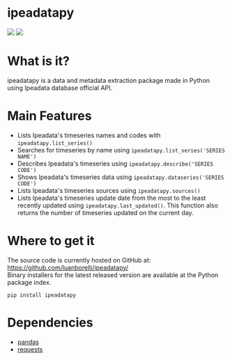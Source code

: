 # ipeadatapy
[![](https://img.shields.io/pypi/v/ipeadatapy.svg?color=blue&label=PyPI&style=popout-square)](https://pypi.org/project/ipeadatapy/) [![](https://img.shields.io/pypi/dm/ipeadatapy.svg?color=blue&style=flat-square)](https://pypi.org/project/ipeadatapy/)
# What is it?
ipeadatapy is a data and metadata extraction package made in Python using Ipeadata database official API.

# Main Features
- Lists Ipeadata's timeseries names and codes with `ipeadatapy.list_series()`
- Searches for timeseries by name using `ipeadatapy.list_series('SERIES NAME')`
- Describes Ipeadata's timeseries using `ipeadatapy.describe('SERIES CODE')`
- Shows Ipeadata's timeseries data using `ipeadatapy.dataseries('SERIES CODE')`
- Lists Ipeadata's timeseries sources using `ipeadatapy.sources()`
- Lists Ipeadata's timeseries update date from the most to the least recently updated using `ipeadatapy.last_updated()`. This function also returns the number of timeseries updated on the current day.

# Where to get it
The source code is currently hosted on GitHub at: https://github.com/luanborelli/ipeadatapy/  
Binary installers for the latest released version are available at the Python package index.

`pip install ipeadatapy`

# Dependencies
- [pandas](https://github.com/pandas-dev/pandas)  
- [requests](https://github.com/kennethreitz/requests)  
